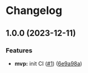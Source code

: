 # Changelog

## 1.0.0 (2023-12-11)


### Features

* **mvp:** init CI ([#1](https://github.com/linrongbin16/gentags.nvim/issues/1)) ([6e9a98a](https://github.com/linrongbin16/gentags.nvim/commit/6e9a98ad5af6d8fcb63c37b2df7671f61b568b62))
